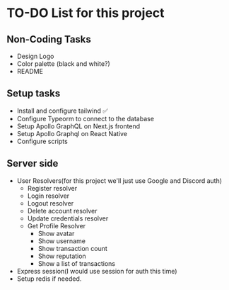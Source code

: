 # TO-DO List for this project

## Non-Coding Tasks

- Design Logo
- Color palette (black and white?)
- README

## Setup tasks

- Install and configure tailwind ✅
- Configure Typeorm to connect to the database
- Setup Apollo GraphQL on Next.js frontend
- Setup Apollo Graphql on React Native
- Configure scripts

## Server side

- User Resolvers(for this project we'll just use Google and Discord auth)
  - Register resolver
  - Login resolver
  - Logout resolver
  - Delete account resolver
  - Update credentials resolver
  - Get Profile Resolver
    - Show avatar
    - Show username
    - Show transaction count
    - Show reputation
    - Show a list of transactions
- Express session(I would use session for auth this time)
- Setup redis if needed.
